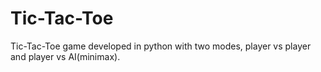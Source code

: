 # Tic-Tac-Toe
Tic-Tac-Toe game developed in python with two modes, player vs player and player vs AI(minimax).